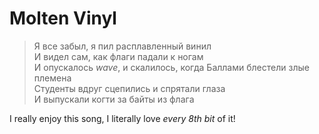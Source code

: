 # Molten Vinyl
> Я все забыл, я пил расплавленный винил  
И видел сам, как флаги падали к ногам  
И опускалось _wave_, и скалилось, когда 
Баллами блестели злые племена  
Студенты вдруг сцепились и спрятали глаза  
И выпускали когти за байты из флага

I really enjoy this song, I literally love _every 8th bit_ of it!
